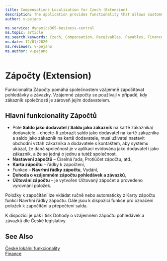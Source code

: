 ```yaml
---
title: Compensations Localization for Czech (Extension) 
description: The application provides functionality that allows customers to set off receivables and payables in Business Central for the Czech Republic.
author: v-pejano

ms.service: dynamics365-business-central
ms.topic: article
ms.search.keywords: Czech, Compensation, Receivables, Payables, Finance, CZ
ms.date: 12/01/2020
ms.reviewer: v-pejano
ms.author: v-pejano
---
```


# Zápočty (Extension)

Funkcionalita Zápočty pomáhá společnostem vzájemně započítávat pohledávky a závazky. Vzájemné zápočty se používají v případě, kdy zákazník společnosti je zároveň jejím dodavatelem.

## Hlavní funkcionality Zápočtů

- Pole **Saldo jako dodavatel / Saldo jako zákazník** na kartě zákazníka/ dodavatele – chcete-li zobrazit saldo jako dodavatel na kartě zákazníka a saldo jako zákazník na kartě dodavatele, musí uživatel nastavit obchodní vztah zákazníka a dodavatele s kontaktem, aby systému ukázal, že daná společnost je v aplikaci evidována jako dodavatel i jako zákazník, a že se jedná o jednu a tutéž společnost.
- **Nastavení zápočtů** – Číselná řada, Protiúčet zápočtu, atd.,
- **Karta zápočtu** – řádky k započtení,  
- Funkce – **Navrhni řádky zápočtu**, Vydání,
- **Dohoda o vzájemném zápočtu pohledávek a závazků**,
- **Účtování zápočtu** – je vytvořen Účtovaný zápočet a provedeno vyrovnání položek.

Položky k započítání lze vkládat ručně nebo automaticky z Karty zápočtu funkcí Navrhni řádky zápočtu.  Dále jsou k dispozici funkce pro označení položek k započítání a přepočtení salda.

K dispozici je pak i tisk Dohody o vzájemném zápočtu pohledávek a závazků dle České legislativy.

## See Also

[České lokální funkcionality](czech-local-functionality.md)  
[Finance](../../finance.md)
